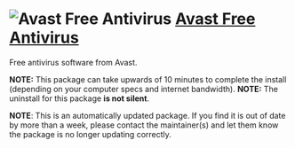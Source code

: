 # ![Avast Free Antivirus](https://cdn.jsdelivr.net/gh/pauby/ChocoPackages@6cf2f9f5/icons/avastfreeantivirus.png "Avast Free Antivirus") [Avast Free Antivirus](https://chocolatey.org/packages/avastfreeantivirus)

Free antivirus software from Avast.

**NOTE:** This package can take upwards of 10 minutes to complete the install (depending on your computer specs and internet bandwidth).
**NOTE:** The uninstall for this package **is not silent**.

**NOTE**: This is an automatically updated package. If you find it is out of date by more than a week, please contact the maintainer(s) and let them know the package is no longer updating correctly.